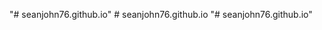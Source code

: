 "# seanjohn76.github.io" 
#   s e a n j o h n 7 6 . g i t h u b . i o  
 "# seanjohn76.github.io" 
